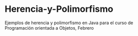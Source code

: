 # Herencia-y-Polimorfismo
Ejemplos de herencia y polimorfismo en Java para el curso de Programación orientada a Objetos, Febrero
